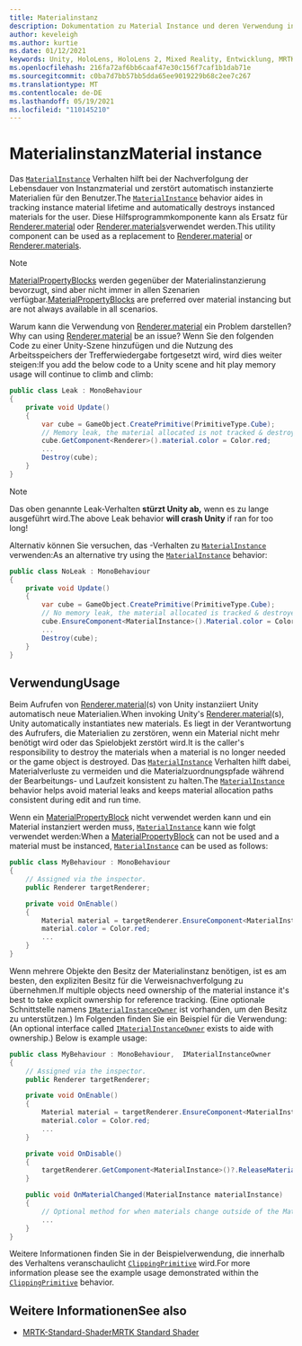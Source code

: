 ```yaml
---
title: Materialinstanz
description: Dokumentation zu Material Instance und deren Verwendung in MRTK
author: keveleigh
ms.author: kurtie
ms.date: 01/12/2021
keywords: Unity, HoloLens, HoloLens 2, Mixed Reality, Entwicklung, MRTK, MaterialInstance,
ms.openlocfilehash: 216fa72af6bb6caaf47e30c156f7caf1b1dab71e
ms.sourcegitcommit: c0ba7d7bb57bb5dda65ee9019229b68c2ee7c267
ms.translationtype: MT
ms.contentlocale: de-DE
ms.lasthandoff: 05/19/2021
ms.locfileid: "110145210"
---
```

# <a name="material-instance"></a><span data-ttu-id="a8148-104">Materialinstanz</span><span class="sxs-lookup"><span data-stu-id="a8148-104">Material instance</span></span>

<span data-ttu-id="a8148-105">Das [`MaterialInstance`](xref:Microsoft.MixedReality.Toolkit.Rendering.MaterialInstance) Verhalten hilft bei der Nachverfolgung der Lebensdauer von Instanzmaterial und zerstört automatisch instanzierte Materialien für den Benutzer.</span><span class="sxs-lookup"><span data-stu-id="a8148-105">The [`MaterialInstance`](xref:Microsoft.MixedReality.Toolkit.Rendering.MaterialInstance) behavior aides in tracking instance material lifetime and automatically destroys instanced materials for the user.</span></span> <span data-ttu-id="a8148-106">Diese Hilfsprogrammkomponente kann als Ersatz für [Renderer.material](https://docs.unity3d.com/ScriptReference/Renderer-material.html) oder [Renderer.materials](https://docs.unity3d.com/ScriptReference/Renderer-materials.html)verwendet werden.</span><span class="sxs-lookup"><span data-stu-id="a8148-106">This utility component can be used as a replacement to [Renderer.material](https://docs.unity3d.com/ScriptReference/Renderer-material.html) or [Renderer.materials](https://docs.unity3d.com/ScriptReference/Renderer-materials.html).</span></span>

> [!NOTE]
> <span data-ttu-id="a8148-107">[MaterialPropertyBlocks](https://docs.unity3d.com/ScriptReference/MaterialPropertyBlock.html) werden gegenüber der Materialinstanzierung bevorzugt, sind aber nicht immer in allen Szenarien verfügbar.</span><span class="sxs-lookup"><span data-stu-id="a8148-107">[MaterialPropertyBlocks](https://docs.unity3d.com/ScriptReference/MaterialPropertyBlock.html) are preferred over material instancing but are not always available  in all scenarios.</span></span>

<span data-ttu-id="a8148-108">Warum kann die Verwendung von [Renderer.material](https://docs.unity3d.com/ScriptReference/Renderer-material.html) ein Problem darstellen?</span><span class="sxs-lookup"><span data-stu-id="a8148-108">Why can using [Renderer.material](https://docs.unity3d.com/ScriptReference/Renderer-material.html) be an issue?</span></span> <span data-ttu-id="a8148-109">Wenn Sie den folgenden Code zu einer Unity-Szene hinzufügen und die Nutzung des Arbeitsspeichers der Trefferwiedergabe fortgesetzt wird, wird dies weiter steigen:</span><span class="sxs-lookup"><span data-stu-id="a8148-109">If you add the below code to a Unity scene and hit play memory usage will continue to climb and climb:</span></span>

```c#
public class Leak : MonoBehaviour
{
    private void Update()
    {
        var cube = GameObject.CreatePrimitive(PrimitiveType.Cube);
        // Memory leak, the material allocated is not tracked & destroyed.
        cube.GetComponent<Renderer>().material.color = Color.red;
        ...
        Destroy(cube);
    }
}
```

> [!NOTE]
> <span data-ttu-id="a8148-110">Das oben genannte Leak-Verhalten **stürzt Unity ab,** wenn es zu lange ausgeführt wird.</span><span class="sxs-lookup"><span data-stu-id="a8148-110">The above Leak behavior **will crash Unity** if ran for too long!</span></span>

<span data-ttu-id="a8148-111">Alternativ können Sie versuchen, das -Verhalten zu [`MaterialInstance`](xref:Microsoft.MixedReality.Toolkit.Rendering.MaterialInstance) verwenden:</span><span class="sxs-lookup"><span data-stu-id="a8148-111">As an alternative try using the [`MaterialInstance`](xref:Microsoft.MixedReality.Toolkit.Rendering.MaterialInstance) behavior:</span></span>

```c#
public class NoLeak : MonoBehaviour
{
    private void Update()
    {
        var cube = GameObject.CreatePrimitive(PrimitiveType.Cube);
        // No memory leak, the material allocated is tracked & destroyed by MaterialInstance.
        cube.EnsureComponent<MaterialInstance>().Material.color = Color.red;
        ...
        Destroy(cube);
    }
}
```

## <a name="usage"></a><span data-ttu-id="a8148-112">Verwendung</span><span class="sxs-lookup"><span data-stu-id="a8148-112">Usage</span></span>

<span data-ttu-id="a8148-113">Beim Aufrufen von [Renderer.material](https://docs.unity3d.com/ScriptReference/Renderer-material.html)(s) von Unity instanziiert Unity automatisch neue Materialien.</span><span class="sxs-lookup"><span data-stu-id="a8148-113">When invoking Unity's [Renderer.material](https://docs.unity3d.com/ScriptReference/Renderer-material.html)(s), Unity automatically instantiates new materials.</span></span> <span data-ttu-id="a8148-114">Es liegt in der Verantwortung des Aufrufers, die Materialien zu zerstören, wenn ein Material nicht mehr benötigt wird oder das Spielobjekt zerstört wird.</span><span class="sxs-lookup"><span data-stu-id="a8148-114">It is the caller's responsibility to destroy the materials when a material is no longer needed or the game object is destroyed.</span></span> <span data-ttu-id="a8148-115">Das [`MaterialInstance`](xref:Microsoft.MixedReality.Toolkit.Rendering.MaterialInstance) Verhalten hilft dabei, Materialverluste zu vermeiden und die Materialzuordnungspfade während der Bearbeitungs- und Laufzeit konsistent zu halten.</span><span class="sxs-lookup"><span data-stu-id="a8148-115">The [`MaterialInstance`](xref:Microsoft.MixedReality.Toolkit.Rendering.MaterialInstance) behavior helps avoid material leaks and keeps material allocation paths consistent during edit and run time.</span></span>

<span data-ttu-id="a8148-116">Wenn ein [MaterialPropertyBlock](https://docs.unity3d.com/ScriptReference/MaterialPropertyBlock.html) nicht verwendet werden kann und ein Material instanziert werden muss, [`MaterialInstance`](xref:Microsoft.MixedReality.Toolkit.Rendering.MaterialInstance) kann wie folgt verwendet werden:</span><span class="sxs-lookup"><span data-stu-id="a8148-116">When a [MaterialPropertyBlock](https://docs.unity3d.com/ScriptReference/MaterialPropertyBlock.html) can not be used and a material must be instanced, [`MaterialInstance`](xref:Microsoft.MixedReality.Toolkit.Rendering.MaterialInstance) can be used as follows:</span></span>

```c#
public class MyBehaviour : MonoBehaviour
{
    // Assigned via the inspector.
    public Renderer targetRenderer;

    private void OnEnable()
    {
        Material material = targetRenderer.EnsureComponent<MaterialInstance>().Material;
        material.color = Color.red;
        ...
    }
}
```

<span data-ttu-id="a8148-117">Wenn mehrere Objekte den Besitz der Materialinstanz benötigen, ist es am besten, den expliziten Besitz für die Verweisnachverfolgung zu übernehmen.</span><span class="sxs-lookup"><span data-stu-id="a8148-117">If multiple objects need ownership of the material instance it's best to take explicit ownership for reference tracking.</span></span> <span data-ttu-id="a8148-118">(Eine optionale Schnittstelle namens [`IMaterialInstanceOwner`](xref:Microsoft.MixedReality.Toolkit.Rendering.IMaterialInstanceOwner) ist vorhanden, um den Besitz zu unterstützen.) Im Folgenden finden Sie ein Beispiel für die Verwendung:</span><span class="sxs-lookup"><span data-stu-id="a8148-118">(An optional interface called [`IMaterialInstanceOwner`](xref:Microsoft.MixedReality.Toolkit.Rendering.IMaterialInstanceOwner) exists to aide with ownership.) Below is example usage:</span></span>

```c#
public class MyBehaviour : MonoBehaviour,  IMaterialInstanceOwner
{
    // Assigned via the inspector.
    public Renderer targetRenderer;

    private void OnEnable()
    {
        Material material = targetRenderer.EnsureComponent<MaterialInstance>().AcquireMaterial(this);
        material.color = Color.red;
        ...
    }

    private void OnDisable()
    {
        targetRenderer.GetComponent<MaterialInstance>()?.ReleaseMaterial(this)
    }

    public void OnMaterialChanged(MaterialInstance materialInstance)
    {
        // Optional method for when materials change outside of the MaterialInstance.
        ...
    }
}
```

<span data-ttu-id="a8148-119">Weitere Informationen finden Sie in der Beispielverwendung, die innerhalb des Verhaltens veranschaulicht [`ClippingPrimitive`](xref:Microsoft.MixedReality.Toolkit.Utilities.ClippingPrimitive) wird.</span><span class="sxs-lookup"><span data-stu-id="a8148-119">For more information please see the example usage demonstrated within the [`ClippingPrimitive`](xref:Microsoft.MixedReality.Toolkit.Utilities.ClippingPrimitive) behavior.</span></span>

## <a name="see-also"></a><span data-ttu-id="a8148-120">Weitere Informationen</span><span class="sxs-lookup"><span data-stu-id="a8148-120">See also</span></span>

* [<span data-ttu-id="a8148-121">MRTK-Standard-Shader</span><span class="sxs-lookup"><span data-stu-id="a8148-121">MRTK Standard Shader</span></span>](mrtk-standard-shader.md)
